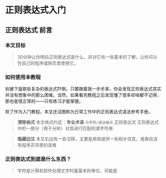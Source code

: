 # 正则表达式入门



## 正则表达式 前言

### 本文目标

> 30分钟让你明白正则表达式是什么，并对它有一些基本的了解，让你可以在自己的程序或网页里使用它。

### 如何使用本教程

别被下面那些复杂的表达式吓倒，只要跟着我一步步来，你会发现正则表达式其实并没有想象中的那么困难。当然，如果看完教程之后发现懂了很多却啥都不记得，那也是很正常的——只有练习才能掌握。

除了作为入门教程，本文还试图称为日常工作中的正则表达式语法参考手册。

> **清除格式** 本文格式约定：**专业术语** `元字符/语法格式` 正则表达式 正则表达式中的一部分（用于分析）对其进行匹配的源字符串

> **隐藏边注** 本文右边有一些注释，主要是用来提供一些相关信息，或者给没有程序员背景的读者

### 正则表达式到底是什么东西？

> 字符是计算机软件处理文字时最基本的单位，可能是